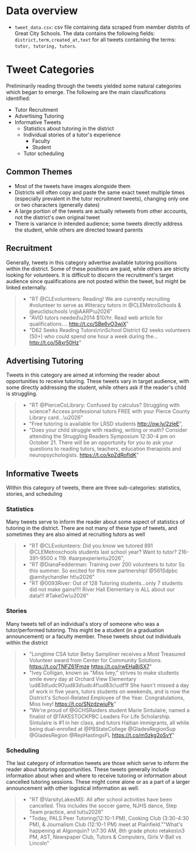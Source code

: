 # Data overview
- `tweet_data.csv`: csv file containing data scraped from member distrits of Great City Schools. The data contains the following fields: `district,term,created_at,text` for all tweets containing the terms: `tutor, tutoring, tutors`.

# Tweet Categories

Preliminarily reading through the tweets yielded some natural categories which began to emerge. The following are the main classifications identified:
- Tutor Recruitment
- Advertising Tutoring
- Informative Tweets
  - Statistics about tutoring in the district
  - Individual stories of a tutor's experience
    - Faculty
    - Student
  - Tutor scheduling

## Common Themes

- Most of the tweets have images alongside them
- Districts will often copy and paste the same exact tweet multiple times (especially prevalent in the tutor recruitment tweets), changing only one or two characters (generally dates)
- A large portion of the tweets are actually retweets from other accounts, not the district's own original tweet
- There is variance in intended audience; some tweets directly address the student, while others are directed toward parents

## Recruitment

Generally, tweets in this category advertise available tutoring positions within the district. Some of these positions are paid, while others are strictly looking for volunteers. It is difficult to discern the recruitment's target audience since qualifications are not posted within the tweet, but might be linked externally. 

> - "RT @CLEvolunteers: Reading! We are currently recruiting #volunteer to serve as #literacy tutors in @CLEMetroSchools &amp; @euclidschools \n@AARP\u2026"
> - "AVID tutors needed\u2014 $10/hr. Read web article for qualifications.... http://t.co/SBe6vO3wjX"
> - "D62 Seeks Reading Tutors\n\nSchool District 62 seeks volunteers (50+) who could spend one hour a week during the... http://t.co/58xr50Hz"

## Advertising Tutoring

Tweets in this category are aimed at informing the reader about opportunities to receive tutoring. These tweets vary in target audience, with some directly addressing the student, while others ask if the reader's child is struggling. 

> - "RT @PierceCoLibrary: Confused by calculus? Struggling with science? Access professional tutors FREE with your Pierce County Library card...\u2026"
> - "Free tutoring is available for LRSD students http://ow.ly/2zleE",
> - "Does your child struggle with reading, writing or math? Consider attending the Struggling Readers Symposium 12:30-4 pm on October 21. There will be an opportunity for you to ask your questions to reading tutors, teachers, education therapists and neuropsychologists. https://t.co/kpZdRofIdK"

## Informative Tweets

Within this category of tweets, there are three sub-categories: statistics, stories, and scheduling

### Statistics

Many tweets serve to inform the reader about some aspect of statistics of tutoring in the district. There are not many of these type of tweets, and sometimes they are also aimed at recruiting tutors as well

> - "RT @CLEvolunteers: Did you know we tutored 891 @CLEMetroschools students last school year? Want to tutor? 216-391-9500 x 119. #aarpexperien\u2026",
> - "RT @DianaFedderman: Training over 200 volunteers to tutor Ss this summer.  So excited for this new partnership! @561Sdpbc @amitychandler ht\u2026"
> - "RT @0093River: Out of 128 Tutoring students...only 7 students did not make gains!!!! River Hall Elementary is ALL about our data!!! #TakeOw\u2026"

### Stories

Many tweets tell of an individual's story of someone who was a tutor/performed tutoring. This might be a student (in a graduation announcement) or a faculty member. These tweets shout out individuals within the district

> - "Longtime CSA tutor Betsy Sampliner receives a Most Treasured Volunteer award from Center for Community Solutions. https://t.co/TNFZ61Fmze https://t.co/rwEHaBiSX7"
> - "Ivey Colligan, known as \"Miss Ivey,\" strives to make students smile every day at Orchard View Elementary \ud83d\udc90\ud83d\udc4f\ud83c\udf1f She hasn't missed a day of work in five years, tutors students on weekends, and is now the District's School-Related Employee of the Year. Congratulations, Miss Ivey! https://t.co/SNzdzwiuPk"
> - "We're proud of @GCHSRaiders student Marie Sintulaire, named a finalist of @TAKESTOCKPBC Leaders For Life Scholarship. Sintulaire is #1 in her class, and tutors Haitian immigrants, all while being dual-enrolled at @PBStateCollege @GladesRegionSup @GladesRegion @RepHastingsFL https://t.co/m5zkg2oSvY"

### Scheduling

The last category of information tweets are those which serve to inform the reader about tutoring opportunities. These tweets generally include information about when and where to receive tutoring or information about cancelled tutoring sessions. These might come alone or as a part of a larger announcement with other logistical information as well. 

> - "RT @VarsityLakesMS: All after school activities have been cancelled. This includes the soccer game, NJHS dance, Step Team practice, and tut\u2026"
> - "Today, PALS Peer Tutoring(12:10-1 PM), Cooking Club (3:30-4:30 PM), & Journalism Club (12:10-1 PM) meet at Plainfield.""What's happening at Algonquin? \n7:30 AM, 8th grade photo retakes\n3 PM, AST, Newspaper Club, Tutors & Computers, Girls V-Ball vs Lincoln" 